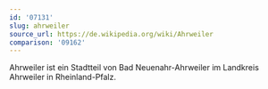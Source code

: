 ```yaml
---
id: '07131'
slug: ahrweiler
source_url: https://de.wikipedia.org/wiki/Ahrweiler
comparison: '09162'
---
```


Ahrweiler ist ein Stadtteil von Bad Neuenahr-Ahrweiler im Landkreis Ahrweiler in Rheinland-Pfalz.

